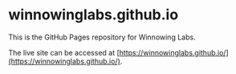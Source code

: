 # winnowinglabs.github.io

This is the GitHub Pages repository for Winnowing Labs.

The live site can be accessed at [https://winnowinglabs.github.io/](https://winnowinglabs.github.io/).